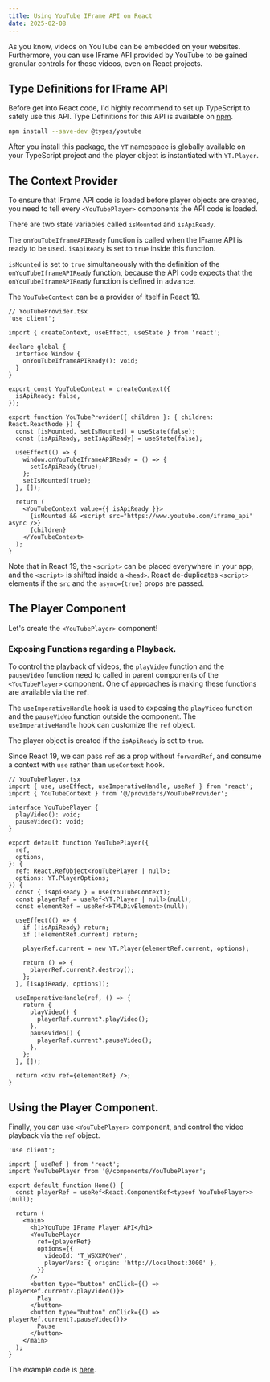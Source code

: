 ```yaml
---
title: Using YouTube IFrame API on React
date: 2025-02-08
---
```


As you know, videos on YouTube can be embedded on your websites. Furthermore, you can use IFrame API provided by YouTube to be gained granular controls for those videos, even on React projects.

## Type Definitions for IFrame API

Before get into React code, I'd highly recommend to set up TypeScript to safely use this API. Type Definitions for this API is available on [npm](https://www.npmjs.com/package/@types/youtube).

```bash
npm install --save-dev @types/youtube
```

After you install this package, the `YT` namespace is globally available on your TypeScript project and the player object is instantiated with `YT.Player`.

## The Context Provider

To ensure that IFrame API code is loaded before player objects are created, you need to tell every `<YouTubePlayer>` components the API code is loaded.

There are two state variables called `isMounted` and `isApiReady`.

The `onYouTubeIframeAPIReady` function is called when the IFrame API is ready to be used. `isApiReady` is set to `true` inside this function.

`isMounted` is set to `true` simultaneously with the definition of the `onYouTubeIframeAPIReady` function, because the API code expects that the `onYouTubeIframeAPIReady` function is defined in advance.

The `YouTubeContext` can be a provider of itself in React 19.

```tsx
// YouTubeProvider.tsx
'use client';

import { createContext, useEffect, useState } from 'react';

declare global {
  interface Window {
    onYouTubeIframeAPIReady(): void;
  }
}

export const YouTubeContext = createContext({
  isApiReady: false,
});

export function YouTubeProvider({ children }: { children: React.ReactNode }) {
  const [isMounted, setIsMounted] = useState(false);
  const [isApiReady, setIsApiReady] = useState(false);

  useEffect(() => {
    window.onYouTubeIframeAPIReady = () => {
      setIsApiReady(true);
    };
    setIsMounted(true);
  }, []);

  return (
    <YouTubeContext value={{ isApiReady }}>
      {isMounted && <script src="https://www.youtube.com/iframe_api" async />}
      {children}
    </YouTubeContext>
  );
}
```

Note that in React 19, the `<script>` can be placed everywhere in your app, and the `<script>` is shifted inside a `<head>`. React de-duplicates `<script>` elements if the `src` and the `async={true}` props are passed.

## The Player Component

Let's create the `<YouTubePlayer>` component!

### Exposing Functions regarding a Playback.

To control the playback of videos, the `playVideo` function and the `pauseVideo` function need to called in parent components of the `<YouTubePlayer>` component. One of approaches is making these functions are available via the `ref`.

The `useImperativeHandle` hook is used to exposing the `playVideo` function and the `pauseVideo` function outside the component. The `useImperativeHandle` hook can customize the `ref` object.

The player object is created if the `isApiReady` is set to `true`.

Since React 19, we can pass `ref` as a prop without `forwardRef`, and consume a context with `use` rather than `useContext` hook.

```tsx
// YouTubePlayer.tsx
import { use, useEffect, useImperativeHandle, useRef } from 'react';
import { YouTubeContext } from '@/providers/YouTubeProvider';

interface YouTubePlayer {
  playVideo(): void;
  pauseVideo(): void;
}

export default function YouTubePlayer({
  ref,
  options,
}: {
  ref: React.RefObject<YouTubePlayer | null>;
  options: YT.PlayerOptions;
}) {
  const { isApiReady } = use(YouTubeContext);
  const playerRef = useRef<YT.Player | null>(null);
  const elementRef = useRef<HTMLDivElement>(null);

  useEffect(() => {
    if (!isApiReady) return;
    if (!elementRef.current) return;

    playerRef.current = new YT.Player(elementRef.current, options);

    return () => {
      playerRef.current?.destroy();
    };
  }, [isApiReady, options]);

  useImperativeHandle(ref, () => {
    return {
      playVideo() {
        playerRef.current?.playVideo();
      },
      pauseVideo() {
        playerRef.current?.pauseVideo();
      },
    };
  }, []);

  return <div ref={elementRef} />;
}
```

## Using the Player Component.

Finally, you can use `<YouTubePlayer>` component, and control the video playback via the `ref` object.

```tsx
'use client';

import { useRef } from 'react';
import YouTubePlayer from '@/components/YouTubePlayer';

export default function Home() {
  const playerRef = useRef<React.ComponentRef<typeof YouTubePlayer>>(null);

  return (
    <main>
      <h1>YouTube IFrame Player API</h1>
      <YouTubePlayer
        ref={playerRef}
        options={{
          videoId: 'T_WSXXPQYeY',
          playerVars: { origin: 'http://localhost:3000' },
        }}
      />
      <button type="button" onClick={() => playerRef.current?.playVideo()}>
        Play
      </button>
      <button type="button" onClick={() => playerRef.current?.pauseVideo()}>
        Pause
      </button>
    </main>
  );
}
```

The example code is [here](https://github.com/m-kawafuji/youtube-iframe-player-api-demo/tree/main).
